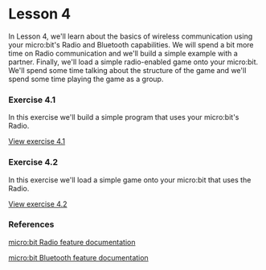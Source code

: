 # Lesson 4
In Lesson 4, we'll learn about the basics of wireless communication using your micro:bit's Radio and Bluetooth capabilities. We will spend a bit more time on Radio communication and we'll build a simple example with a partner. Finally, we'll load a simple radio-enabled game onto your micro:bit. We'll spend some time talking about the structure of the game and we'll spend some time playing the game as a group.

### Exercise 4.1
In this exercise we'll build a simple program that uses your micro:bit's Radio.

[View exercise 4.1](https://github.com/fusecodecamp2018/BuildingMicrocontrollerGames/tree/master/lesson-4/exercise-4.1)

### Exercise 4.2
In this exercise we'll load a simple game onto your micro:bit that uses the Radio.

[View exercise 4.2](https://github.com/fusecodecamp2018/BuildingMicrocontrollerGames/tree/master/lesson-4/exercise-4.2)

### References
[micro:bit Radio feature documentation](https://makecode.microbit.org/reference/radio)

[micro:bit Bluetooth feature documentation](https://makecode.microbit.org/reference/bluetooth)
